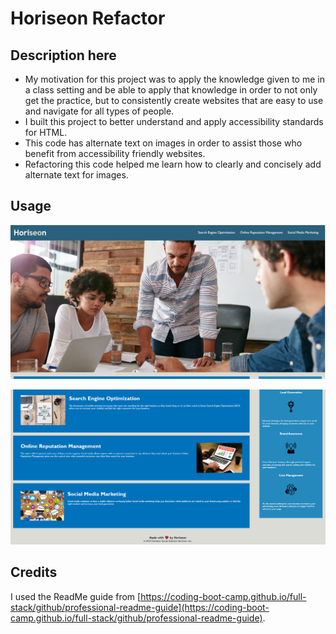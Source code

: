 # Horiseon Refactor

## Description here

- My motivation for this project was to apply the knowledge given to me in a class setting and be able to apply that knowledge in order to not only get the practice, but to consistently create websites that are easy to use and navigate for all types of people.
- I built this project to better understand and apply accessibility standards for HTML.
- This code has alternate text on images in order to assist those who benefit from accessibility friendly websites.
- Refactoring this code helped me learn how to clearly and concisely add alternate text for images.

## Usage

![First screenshot of the deployed website.](assets/images/first-screenshot.png)

![Second screenshot of the deployed website.](assets/images/second-screenshot.png)

## Credits

I used the ReadMe guide from [https://coding-boot-camp.github.io/full-stack/github/professional-readme-guide](https://coding-boot-camp.github.io/full-stack/github/professional-readme-guide).
